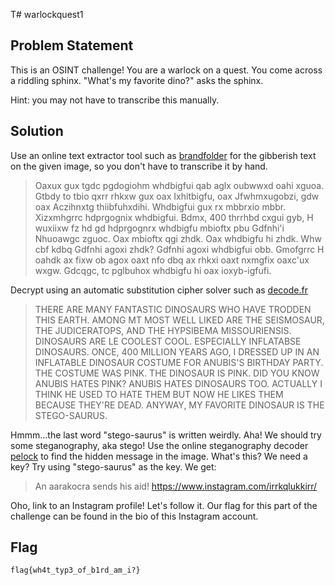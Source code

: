 T# warlockquest1
## Problem Statement
This is an OSINT challenge! You are a warlock on a quest. You come across a riddling sphinx. "What's my favorite dino?" asks the sphinx.

Hint: you may not have to transcribe this manually.

## Solution
Use an online text extractor tool such as [brandfolder](https://brandfolder.com/workbench/extract-text-from-image) for the gibberish text on the given image, so you don't have to transcribe it by hand.
> 	Oaxux gux tgdc pgdogiohm whdbigfui qab aglx
oubwwxd oahi xguoa. Gtbdy to tbio qxrr rhkxw gux
oax Ixhitbigfu, oax Jfwhmxugobzi, gdw oax Aczihnxtg
thiibfuhxdihi. Whdbigfui gux rx mbbrxio mbbr.
Xizxmhgrrc hdprgognix whdbigfui. Bdmx, 400 thrrhbd
cxgui gyb, H wuxiixw fz hd gd hdprgognrx whdbigfu
mbioftx pbu Gdfnhi'i Nhuoawgc zguoc. Oax mbioftx
qgi zhdk. Oax whdbigfu hi zhdk. Whw cbf kdbq Gdfnhi
agoxi zhdk? Gdfnhi agoxi whdbigfui obb. Gmofgrrc
H oahdk ax fixw ob agox oaxt nfo dbq ax rhkxi oaxt
nxmgfix oaxc'ux wxgw. Gdcqgc, tc pglbuhox whdbigfu
hi oax ioxyb-igfufi.

Decrypt using an automatic substitution cipher solver such as [decode.fr](https://www.dcode.fr/monoalphabetic-substitution)
> 	THERE ARE MANY FANTASTIC DINOSAURS WHO HAVE TRODDEN THIS EARTH. AMONG MT MOST WELL LIKED ARE THE SEISMOSAUR, THE JUDICERATOPS, AND THE HYPSIBEMA MISSOURIENSIS. DINOSAURS ARE LE COOLEST COOL. ESPECIALLY INFLATABSE DINOSAURS. ONCE, 400 MILLION YEARS AGO, I DRESSED UP IN AN INFLATABLE DINOSAUR COSTUME FOR ANUBIS'S BIRTHDAY PARTY. THE COSTUME WAS PINK. THE DINOSAUR IS PINK. DID YOU KNOW ANUBIS HATES PINK? ANUBIS HATES DINOSAURS TOO. ACTUALLY I THINK HE USED TO HATE THEM BUT NOW HE LIKES THEM BECAUSE THEY'RE DEAD. ANYWAY, MY FAVORITE DINOSAUR IS THE STEGO-SAURUS.

Hmmm...the last word "stego-saurus" is written weirdly. Aha! We should try some steganography, aka stego! Use the online steganography decoder [pelock](
https://www.pelock.com/products/steganography-online-codec) to find the hidden message in the image. What's this? We need a key? Try using "stego-saurus" as the key. We get:
> 	An aarakocra sends his aid! https://www.instagram.com/irrkqlukkirr/

Oho, link to an Instagram profile! Let's follow it. Our flag for this part of the challenge can be found in the bio of this Instagram account.

## Flag
`flag{wh4t_typ3_of_b1rd_am_i?}`
